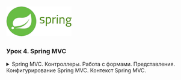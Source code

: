 # ![Spring logo](https://github.com/InsaneDan/InsaneDan/blob/main/spring.png)

### Урок 4. Spring MVC
<details>
<summary>Spring MVC. Контроллеры. Работа с формами. Представления. Конфигурирование Spring MVC. Контекст Spring MVC.</summary>
  
1. Перенести функциональность, реализованную на прошлом занятии, на платформу Spring Boot.

Комментарии:

Миграция в Spring Boot. Дополнения к проекту:
● Добавлено отображение активной страницы в меню навигации (передача параметра во фрагмент, содержащий меню, в зависимости от значения добавление класса th:classappend="active")
● Добавлена страница со списком товаров в корзине, ценой, суммарной стоимостью.
● Добавление и удаление товаров в корзину на странице списка товаров, изменение количества (увеличить / уменьшить) в корзине.
● Товары в корзине выводятся с сортировкой по названию (в сервисе хранится HashMap на отображение отдается ArrayList)
● Изменена логика удаления товаров - добавление отрицательного количества продуктов; если количество становится <=0, то продукт удаляется из корзины.
● При добавлении/удалении товара в корзину, при переходе на страницу с описанием товара из корзины или из списка товаров для редиректа и  возврата на страницу, с которой был вызван маппинг, использован заголовок "referer" HttpServletRequest.
● Просмотр информации о продукте по клику на название (и в списке товаров, и в корзине), возврат обратно на "свою" страницу.

Не сделано:
● передать общее количество товаров в бэйдж корзины, который находится во фрагменте меню.
</details>
